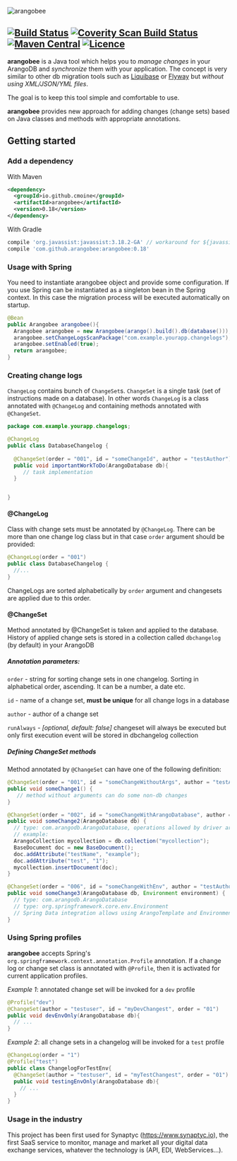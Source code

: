 ![arangobee](https://raw.githubusercontent.com/cmoine/arangobee/master/misc/arangobee_min.png)

[![Build Status](https://travis-ci.org/cmoine/arangobee.svg?branch=master)](https://travis-ci.org/cmoine/arangobee) [![Coverity Scan Build Status](https://scan.coverity.com/projects/2721/badge.svg)](https://scan.coverity.com/projects/2721) [![Maven Central](https://maven-badges.herokuapp.com/maven-central/com.github.cmoine/arangobee/badge.svg)](https://maven-badges.herokuapp.com/maven-central/com.github.cmoine/arangobee) [![Licence](https://img.shields.io/hexpm/l/plug.svg)](https://github.com/cmoine/arangobee/blob/master/LICENSE)
---


**arangobee** is a Java tool which helps you to *manage changes* in your ArangoDB and *synchronize* them with your application.
The concept is very similar to other db migration tools such as [Liquibase](http://www.liquibase.org) or [Flyway](http://flywaydb.org) but *without using XML/JSON/YML files*.

The goal is to keep this tool simple and comfortable to use.


**arangobee** provides new approach for adding changes (change sets) based on Java classes and methods with appropriate annotations.

## Getting started

### Add a dependency

With Maven
```xml
<dependency>
  <groupId>io.github.cmoine</groupId>
  <artifactId>arangobee</artifactId>
  <version>0.18</version>
</dependency>
```
With Gradle
```groovy
compile 'org.javassist:javassist:3.18.2-GA' // workaround for ${javassist.version} placeholder issue*
compile 'com.github.arangobee:arangobee:0.18'
```

### Usage with Spring

You need to instantiate arangobee object and provide some configuration.
If you use Spring can be instantiated as a singleton bean in the Spring context. 
In this case the migration process will be executed automatically on startup.

```java
@Bean
public Arangobee arangobee(){
  Arangobee arangobee = new Arangobee(arango().build().db(database())); // arango() and database() methods are defined in your AbstractArangoConfiguration implementation
  arangobee.setChangeLogsScanPackage("com.example.yourapp.changelogs"); // the package to be scanned for changesets
  arangobee.setEnabled(true);
  return arangobee;
}
```

### Creating change logs

`ChangeLog` contains bunch of `ChangeSet`s. `ChangeSet` is a single task (set of instructions made on a database). In other words `ChangeLog` is a class annotated with `@ChangeLog` and containing methods annotated with `@ChangeSet`.

```java 
package com.example.yourapp.changelogs;

@ChangeLog
public class DatabaseChangelog {
  
  @ChangeSet(order = "001", id = "someChangeId", author = "testAuthor")
  public void importantWorkToDo(ArangoDatabase db){
     // task implementation
  }


}
```
#### @ChangeLog

Class with change sets must be annotated by `@ChangeLog`. There can be more than one change log class but in that case `order` argument should be provided:

```java
@ChangeLog(order = "001")
public class DatabaseChangelog {
  //...
}
```
ChangeLogs are sorted alphabetically by `order` argument and changesets are applied due to this order.

#### @ChangeSet

Method annotated by @ChangeSet is taken and applied to the database. History of applied change sets is stored in a collection called `dbchangelog` (by default) in your ArangoDB

##### Annotation parameters:

`order` - string for sorting change sets in one changelog. Sorting in alphabetical order, ascending. It can be a number, a date etc.

`id` - name of a change set, **must be unique** for all change logs in a database

`author` - author of a change set

`runAlways` - _[optional, default: false]_ changeset will always be executed but only first execution event will be stored in dbchangelog collection

##### Defining ChangeSet methods
Method annotated by `@ChangeSet` can have one of the following definition:

```java
@ChangeSet(order = "001", id = "someChangeWithoutArgs", author = "testAuthor")
public void someChange1() {
   // method without arguments can do some non-db changes
}

@ChangeSet(order = "002", id = "someChangeWithArangoDatabase", author = "testAuthor")
public void someChange2(ArangoDatabase db) {
  // type: com.arangodb.ArangoDatabase, operations allowed by driver are possible
  // example: 
  ArangoCollection mycollection = db.collection("mycollection");
  BaseDocument doc = new BaseDocument();
  doc.addAttribute("testName", "example");
  doc.addAttribute("test", "1");
  mycollection.insertDocument(doc);
}

@ChangeSet(order = "006", id = "someChangeWithEnv", author = "testAuthor")
public void someChange3(ArangoDatabase db, Environment environment) {
  // type: com.arangodb.ArangoDatabase
  // type: org.springframework.core.env.Environment
  // Spring Data integration allows using ArangoTemplate and Environment in the ChangeSet
}
```

### Using Spring profiles
     
**arangobee** accepts Spring's `org.springframework.context.annotation.Profile` annotation. If a change log or change set class is annotated  with `@Profile`, 
then it is activated for current application profiles.

_Example 1_: annotated change set will be invoked for a `dev` profile
```java
@Profile("dev")
@ChangeSet(author = "testuser", id = "myDevChangest", order = "01")
public void devEnvOnly(ArangoDatabase db){
  // ...
}
```
_Example 2_: all change sets in a changelog will be invoked for a `test` profile
```java
@ChangeLog(order = "1")
@Profile("test")
public class ChangelogForTestEnv{
  @ChangeSet(author = "testuser", id = "myTestChangest", order = "01")
  public void testingEnvOnly(ArangoDatabase db){
    // ...
  } 
}
```

### Usage in the industry

This project has been first used for Synaptyc (https://www.synaptyc.io), the first SaaS service to monitor, manage and market all your digital data exchange services, whatever the technology is (API, EDI, WebServices...).